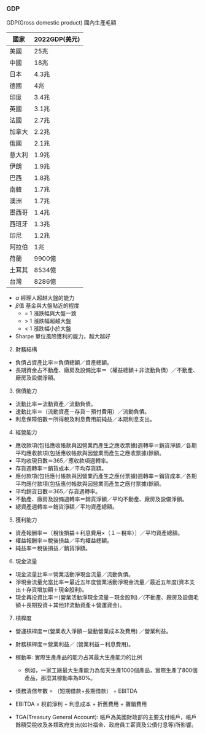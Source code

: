 ### GDP
GDP(Gross domestic product) 國內生產毛額

|國家|2022GDP(美元)|
|--|--|
|美國|25兆|
|中國|18兆|
|日本|4.3兆|
|德國|4兆|
|印度|3.4兆|
|英國|3.1兆|
|法國|2.7兆|
|加拿大|2.2兆|
|俄國|2.1兆|
|意大利|1.9兆|
|伊朗|1.9兆|
|巴西|1.8兆|
|南韓|1.7兆|
|澳洲|1.7兆|
|墨西哥|1.4兆|
|西班牙|1.3兆|
|印尼|1.2兆|
|阿拉伯|1兆|
|荷蘭|9900億|
|土耳其|8534億|
|台灣|8286億|


* $\alpha$
經理人超越大盤的能力
*  $\beta$值 
基金與大盤貼近的程度
    * = 1 漲跌幅與大盤一致
    * \> 1 漲跌幅超越大盤
    * \< 1 漲跌幅小於大盤
* Sharpe
單位風險獲利的能力，越大越好


2. 財務結構
  * 負債占資產比率＝負債總額／資產總額。
  * 長期資金占不動產、廠房及設備比率＝（權益總額＋非流動負債）／不動產、廠房及設備淨額。
3. 償債能力
  * 流動比率＝流動資產／流動負債。
  * 速動比率＝（流動資產－存貨－預付費用）／流動負債。
  * 利息保障倍數＝所得稅及利息費用前純益／本期利息支出。
4. 經營能力
  * 應收款項(包括應收帳款與因營業而產生之應收票據)週轉率＝銷貨淨額／各期平均應收款項(包括應收帳款與因營業而產生之應收票據)餘額。
  * 平均收現日數＝365／應收款項週轉率。
  * 存貨週轉率＝銷貨成本／平均存貨額。
  * 應付款項(包括應付帳款與因營業而產生之應付票據)週轉率＝銷貨成本／各期平均應付款項(包括應付帳款與因營業而產生之應付票據)餘額。
  * 平均銷貨日數＝365／存貨週轉率。
  * 不動產、廠房及設備週轉率＝銷貨淨額／平均不動產、廠房及設備淨額。
  * 總資產週轉率＝銷貨淨額／平均資產總額。
5. 獲利能力
  * 資產報酬率＝〔稅後損益＋利息費用×（１－稅率）〕／平均資產總額。
  * 權益報酬率＝稅後損益／平均權益總額。
  * 純益率＝稅後損益／銷貨淨額。
6. 現金流量
  * 現金流量比率＝營業活動淨現金流量／流動負債。
  * 淨現金流量允當比率＝最近五年度營業活動淨現金流量／最近五年度(資本支出＋存貨增加額＋現金股利)。
  * 現金再投資比率＝(營業活動淨現金流量－現金股利)／(不動產、廠房及設備毛額＋長期投資＋其他非流動資產＋營運資金)。
7. 槓桿度
  * 營運槓桿度＝(營業收入淨額－變動營業成本及費用) ／營業利益。
  * 財務槓桿度＝營業利益／ (營業利益－利息費用)。

* 稼動率: 實際生產產品的能力占其最大生產能力的比例
  * 例如，一家工廠最大生產能力為每天生產1000個產品，實際生產了800個產品，那麼其稼動率為80%。
* 債務清償年數 = （短期借款+長期借款） ÷ EBITDA
* EBITDA = 稅前淨利 + 利息成本 + 折舊費用 + 攤銷費用

* TGA(Treasury General Account): 帳戶為美國財政部的主要支付帳戶，帳戶餘額受稅收及各類政府支出(如社福金、政府員工薪資及公債付息等)所影響。